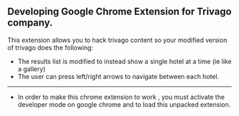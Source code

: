 ## Developing Google Chrome Extension for Trivago company.

This extension  allows you to hack trivago content so your modified version of trivago does the following:

* The results list is modified to instead show a single hotel at a time (ie like a gallery)
* The user can press left/right arrows to navigate between each hotel.

----------------------
* In order to make this chrome extension to work , you must activate the developer mode on google chrome and to load this unpacked extension.

